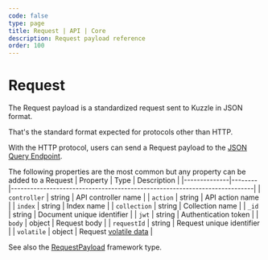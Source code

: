 ```yaml
---
code: false
type: page
title: Request | API | Core
description: Request payload reference  
order: 100
---
```


# Request

The Request payload is a standardized request sent to Kuzzle in JSON format.

That's the standard format expected for protocols other than HTTP.  

With the HTTP protocol, users can send a Request payload to the [JSON Query Endpoint](/core/2/guides/main-concepts/api#json-query-endpoint).

The following properties are the most common but any property can be added to a Request
| Property     | Type   | Description                                                               |
|--------------|--------|---------------------------------------------------------------------------|
| `controller` | string | API controller name                                                       |
| `action`     | string | API action name                                                           |
| `index`      | string | Index name                                                                |
| `collection` | string | Collection name                                                           |
| `_id`        | string | Document unique identifier                                                |
| `jwt`        | string | Authentication token                                                      |
| `body`       | object | Request body                                                              |
| `requestId`  | string | Request unique identifier                                                 |
| `volatile`   | object | Request [volatile data](/core/2/guides/main-concepts/api#volatile-data) |

See also the [RequestPayload](/core/2/framework/types/request-payload) framework type.
